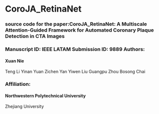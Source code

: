 # CoroJA_RetinaNet
### source code for the paper:CoroJA_RetinaNet: A Multiscale Attention-Guided Framework for Automated Coronary Plaque Detection in CTA Images
### Manuscript ID: IEEE LATAM Submission ID: 9889 Authors:
#### Xuan Nie
Teng Li
Yinan Yuan
Zichen Yan
Yiwen Liu
Guangpu Zhou
Bosong Chai
### Affiliation:
#### Northwestern Polytechnical University
Zhejiang University
